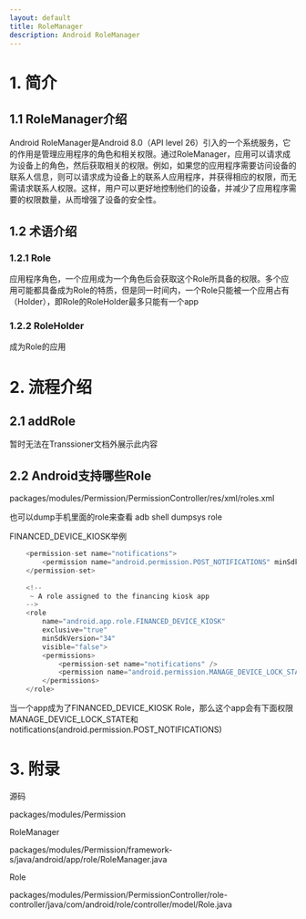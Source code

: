 ```yaml
---
layout: default
title: RoleManager
description: Android RoleManager
---
```



# 1. 简介
## 1.1 RoleManager介绍
Android RoleManager是Android 8.0（API level 26）引入的一个系统服务，它的作用是管理应用程序的角色和相关权限。通过RoleManager，应用可以请求成为设备上的角色，然后获取相关的权限。例如，如果您的应用程序需要访问设备的联系人信息，则可以请求成为设备上的联系人应用程序，并获得相应的权限，而无需请求联系人权限。这样，用户可以更好地控制他们的设备，并减少了应用程序需要的权限数量，从而增强了设备的安全性。

## 1.2 术语介绍
### 1.2.1 Role
应用程序角色，一个应用成为一个角色后会获取这个Role所具备的权限。多个应用可能都具备成为Role的特质，但是同一时间内，一个Role只能被一个应用占有（Holder），即Role的RoleHolder最多只能有一个app

### 1.2.2 RoleHolder
成为Role的应用

# 2. 流程介绍
## 2.1 addRole
暂时无法在Transsioner文档外展示此内容

## 2.2 Android支持哪些Role
packages/modules/Permission/PermissionController/res/xml/roles.xml

也可以dump手机里面的role来查看
adb shell dumpsys role

FINANCED_DEVICE_KIOSK举例
```java
    <permission-set name="notifications">                                                                                                                                   
        <permission name="android.permission.POST_NOTIFICATIONS" minSdkVersion="33" />
    </permission-set>
 
    <!--
     ~ A role assigned to the financing kiosk app
    -->
    <role
        name="android.app.role.FINANCED_DEVICE_KIOSK"
        exclusive="true"
        minSdkVersion="34"
        visible="false">
        <permissions>
            <permission-set name="notifications" />
            <permission name="android.permission.MANAGE_DEVICE_LOCK_STATE" />
        </permissions>
    </role>
```
当一个app成为了FINANCED_DEVICE_KIOSK Role，那么这个app会有下面权限MANAGE_DEVICE_LOCK_STATE和notifications(android.permission.POST_NOTIFICATIONS)


# 3. 附录
源码

packages/modules/Permission


RoleManager

packages/modules/Permission/framework-s/java/android/app/role/RoleManager.java

Role

packages/modules/Permission/PermissionController/role-controller/java/com/android/role/controller/model/Role.java
